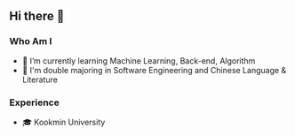 ## Hi there 👋

### Who Am I
- 🌱 I’m currently learning Machine Learning, Back-end, Algorithm
- 🥇 I'm double majoring in Software Engineering and Chinese Language & Literature

### Experience
- 🎓 Kookmin University
